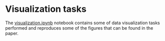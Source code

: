 # Visualization tasks
The [visualization.ipynb](https://github.com/aitenea/alkyne-borylation-ml/blob/main/visualization/visualization.ipynb) notebook contains some of data visualization tasks performed and reproduces some of the figures that can be found in the paper.